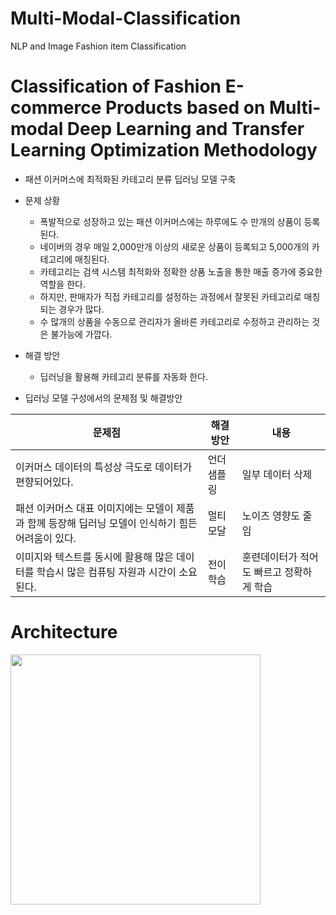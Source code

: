 # Multi-Modal-Classification
NLP and Image Fashion item Classification

# Classification of Fashion E-commerce Products based on Multi-modal Deep Learning and Transfer Learning Optimization Methodology

- 패션 이커머스에 최적화된 카테고리 분류 딥러닝 모델 구축
- 문제 상황
    - 폭발적으로 성장하고 있는 패션 이커머스에는 하루에도 수 만개의 상품이 등록된다.
    - 네이버의 경우 매일 2,000만개 이상의 새로운 상품이 등록되고 5,000개의 카테고리에 매칭된다.
    - 카테고리는 검색 시스템 최적화와 정확한 상품 노출을 통한 매출 증가에 중요한 역할을 한다.
    - 하지만, 판매자가 직접 카테고리를 설정하는 과정에서 잘못된 카테고리로 매칭되는 경우가 많다.
    - 수 많개의 상품을 수동으로 관리자가 올바른 카테고리로 수정하고 관리하는 것은 불가능에 가깝다.

- 해결 방안
    - 딥러닝을 활용해 카테고리 분류를 자동화 한다.

- 딥러닝 모델 구성에서의 문제점 및 해결방안

|**문제점**|**해결방안**|**내용**|
|---|---|---|
|이커머스 데이터의 특성상 극도로 데이터가 편향되어있다.|언더샘플링|일부 데이터 삭제|
|패션 이커머스 대표 이미지에는 모델이 제품과 함께 등장해 딥러닝 모델이 인식하기 힘든 어려움이 있다.|멀티모달|노이즈 영향도 줄임|
|이미지와 텍스트를 동시에 활용해 많은 데이터를 학습시 많은 컴퓨팅 자원과 시간이 소요된다.|전이학습|훈련데이터가 적어도 빠르고 정확하게 학습|




# Architecture
<!-- ![model](https://user-images.githubusercontent.com/69412493/229341127-71ec40a3-6948-41f7-9877-bd5492daa2c1.jpeg) -->


<img src="https://user-images.githubusercontent.com/69412493/229341127-71ec40a3-6948-41f7-9877-bd5492daa2c1.jpeg" width="400" height="400"/>